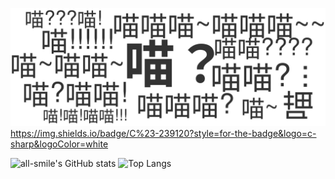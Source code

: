 ![miao.svg](https://raw.githubusercontent.com/LingMi-sama/LingMi-sama/master/miao.svg)
https://img.shields.io/badge/C%23-239120?style=for-the-badge&logo=c-sharp&logoColor=white




![all-smile's GitHub stats](https://github-readme-stats.vercel.app/api?username=LingMi-sama&show_icons=true)
![Top Langs](https://github-readme-stats.vercel.app/api/top-langs/?username=LingMi-sama&layout=compact)
